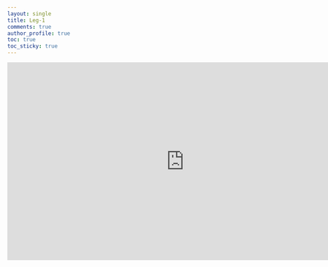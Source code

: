 ```yaml
---
layout: single
title: Leg-1
comments: true
author_profile: true
toc: true
toc_sticky: true
---
```


<iframe
  width="806"
  height="453"
  src="https://www.youtube.com/embed/RjexvOAsVtI"
  frameborder="0"
  allow="accelerometer; autoplay; encrypted-media; gyroscope; picture-in-picture"
  allowfullscreen>
</iframe>
